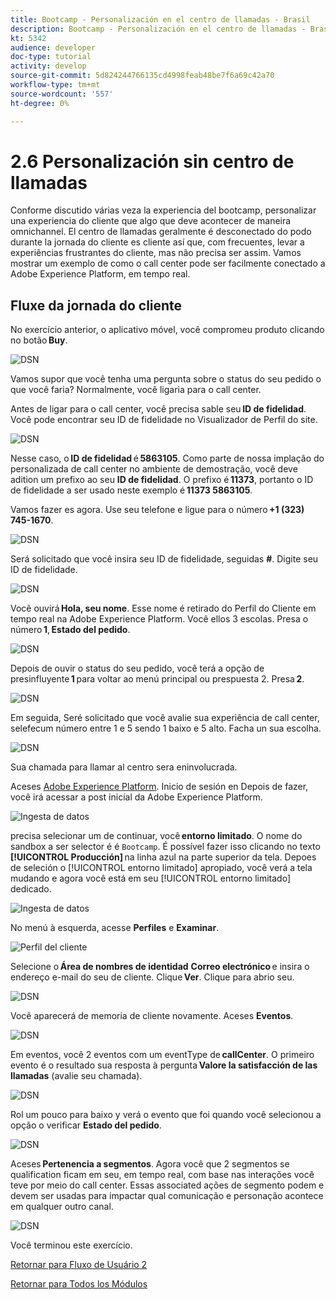 ```yaml
---
title: Bootcamp - Personalización en el centro de llamadas - Brasil
description: Bootcamp - Personalización en el centro de llamadas - Brasil
kt: 5342
audience: developer
doc-type: tutorial
activity: develop
source-git-commit: 5d824244766135cd4998feab48be7f6a69c42a70
workflow-type: tm+mt
source-wordcount: '557'
ht-degree: 0%

---
```


# 2.6 Personalización sin centro de llamadas

Conforme discutido várias veza la experiencia del bootcamp, personalizar una experiencia do cliente que algo que deve acontecer de maneira omnichannel. El centro de llamadas geralmente é desconectado do podo durante la jornada do cliente es cliente así que, com frecuentes, levar a experiências frustrantes do cliente, mas não precisa ser assim. Vamos mostrar um exemplo de como o call center pode ser facilmente conectado a Adobe Experience Platform, em tempo real.

## Fluxe da jornada do cliente

No exercício anterior, o aplicativo móvel, você compromeu produto clicando no botão **Buy**.

![DSN](./images/app20.png)

Vamos supor que você tenha uma pergunta sobre o status do seu pedido o que você faria? Normalmente, você ligaria para o call center.

Antes de ligar para o call center, você precisa sable seu **ID de fidelidad**. Você pode encontrar seu ID de fidelidade no Visualizador de Perfil do site.

![DSN](./images/cc1.png)

Nesse caso, o **ID de fidelidad** é **5863105**. Como parte de nossa implação do personalizada de call center no ambiente de demostração, você deve adition um prefixo ao seu **ID de fidelidad**. O prefixo é **11373**, portanto o ID de fidelidade a ser usado neste exemplo é **11373 5863105**.

Vamos fazer es agora. Use seu telefone e ligue para o número **+1 (323) 745-1670**.

![DSN](./images/cc2.png)

Será solicitado que você insira seu ID de fidelidade, seguidas **#**. Digite seu ID de fidelidade.

![DSN](./images/cc3.png)

Você ouvirá **Hola, seu nome**. Esse nome é retirado do Perfil do Cliente em tempo real na Adobe Experience Platform. Você ellos 3 escolas. Presa o número **1**, **Estado del pedido**.

![DSN](./images/cc4.png)

Depois de ouvir o status do seu pedido, você terá a opção de presinfluyente **1** para voltar ao menú principal ou prespuesta 2. Presa **2**.

![DSN](./images/cc5.png)

Em seguida, Seré solicitado que você avalie sua experiência de call center, selefecum número entre 1 e 5 sendo 1 baixo e 5 alto. Facha un sua escolha.

![DSN](./images/cc6.png)

Sua chamada para llamar al centro sera eninvolucrada.

Aceses [Adobe Experience Platform](https://experience.adobe.com/platform). Inicio de sesión en Depois de fazer, você irá acessar a post inicial da Adobe Experience Platform.

![Ingesta de datos](./images/home.png)

precisa selecionar um de continuar, você **entorno limitado**. O nome do sandbox a ser selector é é ``Bootcamp``. É possível fazer isso clicando no texto **[!UICONTROL Producción]** na linha azul na parte superior da tela. Depoes de seleción o [!UICONTROL entorno limitado] apropiado, você verá a tela mudando e agora você está em seu [!UICONTROL entorno limitado] dedicado.

![Ingesta de datos](./images/sb1.png)

No menú à esquerda, acesse **Perfiles** e **Examinar**.

![Perfil del cliente](./images/homemenu.png)

Selecione o **Área de nombres de identidad** **Correo electrónico** e insira o endereço e-mail do seu de cliente. Clique **Ver**. Clique para abrio seu.

![DSN](./images/cc7.png)

Você aparecerá de memoria de cliente novamente. Aceses **Eventos**.

![DSN](./images/cc8.png)

Em eventos, você 2 eventos com um eventType de **callCenter**. O primeiro evento é o resultado sua resposta à pergunta **Valore la satisfacción de las llamadas** (avalie seu chamada).

![DSN](./images/cc9.png)

Rol um pouco para baixo y verá o evento que foi quando você selecionou a opção o verificar **Estado del pedido**.

![DSN](./images/cc10.png)

Aceses **Pertenencia a segmentos**. Agora você que 2 segmentos se qualification ficam em seu, em tempo real, com base nas interações você teve por meio do call center. Essas associated ações de segmento podem e devem ser usadas para impactar qual comunicação e personação acontece em qualquer outro canal.

![DSN](./images/cc11.png)

Você terminou este exercício.

[Retornar para Fluxo de Usuário 2](./uc2.md)

[Retornar para Todos los Módulos](../../overview.md)
